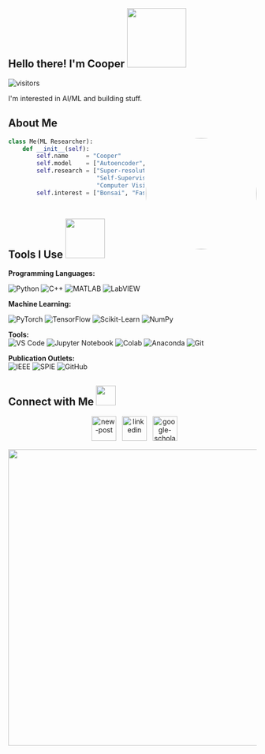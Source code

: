 ## Hello there! I'm Cooper <img src="https://i.giphy.com/media/v1.Y2lkPTc5MGI3NjExZzlhOG91YjVlODJ1aDByamM2dHprbGZzbWtxa3l5a214djA3YW4xbiZlcD12MV9pbnRlcm5hbF9naWZfYnlfaWQmY3Q9Zw/3ornk57KwDXf81rjWM/giphy.gif" width="120px">
![visitors](https://visitor-badge.laobi.icu/badge?page_id=coopercoldwell.coopercoldwell)




I'm interested in AI/ML and building stuff. 

## About Me

<img align="right" src="https://i.giphy.com/media/v1.Y2lkPTc5MGI3NjExM3IwZ2dwZmNzcnZ0NWwzeGs0a21ma3ZoZnIzYzg0dHE1c3dlMTh3MyZlcD12MV9pbnRlcm5hbF9naWZfYnlfaWQmY3Q9Zw/Dh5q0sShxgp13DwrvG/giphy.gif" height="225" style="border-radius: 50%;"/>

```python
class Me(ML Researcher):
    def __init__(self):
        self.name     = "Cooper"
        self.model    = ["Autoencoder", "GAN"]
        self.research = ["Super-resolution", "Efficient Computing",
                         "Self-Supervised Learning",
                         "Computer Vision", "Reinforcement Learning"]
        self.interest = ["Bonsai", "Fast Cars"]
        
```

## Tools I Use <img src="https://i.giphy.com/media/v1.Y2lkPTc5MGI3NjExYWcwYXFpeHMxZ3J2d29pcTF2ZzlwaDg2cHJwaGs0NW9taHJ4a3BybCZlcD12MV9pbnRlcm5hbF9naWZfYnlfaWQmY3Q9Zw/o0vwzuFwCGAFO/giphy.gif" width="80px">

**Programming Languages:**

![Python](https://img.shields.io/badge/Code-Python-informational?style=flat&logo=python&logoColor=white&color=9d2235)
![C++](https://img.shields.io/badge/Code-C++-informational?style=flat&logo=c%2B%2B&logoColor=white&color=9d2235)
![MATLAB](https://img.shields.io/badge/Code-MATLAB-informational?style=flat&logo=matrix&logoColor=white&color=9d2235)
![LabVIEW](https://img.shields.io/badge/Code-LabVIEW-informational?style=flat&logo=labview&logoColor=white&color=9d2235)

**Machine Learning:**

![PyTorch](https://img.shields.io/badge/ML-PyTorch-informational?style=flat&logo=pytorch&logoColor=white&color=9d2235)
![TensorFlow](https://img.shields.io/badge/ML-TensorFlow-informational?style=flat&logo=TensorFlow&logoColor=white&color=9d2235)
![Scikit-Learn](https://img.shields.io/badge/ML-Scikit_Learn-informational?style=flat&logo=scikit-learn&logoColor=white&color=9d2235)
![NumPy](https://img.shields.io/badge/ML-NumPy-informational?style=flat&logo=numpy&logoColor=white&color=9d2235)


**Tools:**   
![VS Code](https://img.shields.io/badge/IDE-Visual_Studio_Code-informational?style=flat&logo=visual-studio-code&logoColor=white&color=9d2235)
![Jupyter Notebook](https://img.shields.io/badge/IDE-Jupyter_Notebook-informational?style=flat&logo=jupyter&logoColor=white&color=9d2235)
![Colab](https://img.shields.io/badge/IDE-Jupyter_Notebook-informational?style=flat&logo=googlecolab&logoColor=white&color=9d2235)
![Anaconda](https://img.shields.io/badge/Tools-Anaconda-informational?style=flat&logo=anaconda&logoColor=white&color=9d2235)
![Git](https://img.shields.io/badge/Tools-Git-informational?style=flat&logo=git&logoColor=white&color=9d2235)

**Publication Outlets:**    
![IEEE](https://img.shields.io/badge/Pub-IEEE-informational?style=flat&logo=ieee&logoColor=white&color=9d2235)
![SPIE](https://img.shields.io/badge/SPIE_Pub-SPIE-informational?style=flat&color=9d2235)
![GitHub](https://img.shields.io/badge/Pub-GitHub-informational?style=flat&logo=github&logoColor=white&color=9d2235)

## Connect with Me <img src="./figures/cat5.gif" width="40px">

<p align="center">
&nbsp; <a href="mailto:cwcoldwell@crimson.ua.edu" target="_blank" rel="noopener noreferrer"><img width="50" height="50" src="https://img.icons8.com/papercut/50/new-post.png" alt="new-post"/></a>
&nbsp; <a href="https://www.linkedin.com/in/cooper-coldwell/" target="_blank" rel="noopener noreferrer"><img width="50" height="50" src="https://img.icons8.com/fluency/50/000000/linkedin.png" alt="linkedin"/></a>
&nbsp; <a href="https://scholar.google.com/citations?user=mDLCO-kAAAAJ&hl=en&oi=ao" target="_blank" rel="noopener noreferrer"><img width="50" height="50" src="https://img.icons8.com/color/50/google-scholar--v3.png" alt="google-scholar--v3"/></a>
</p>
<p align="center">
<img src="./figures/wrong.jpeg" width="600"/>
</p>
